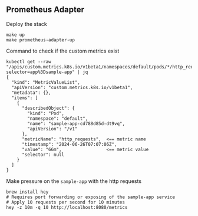 ## Prometheus Adapter
Deploy the stack
```shell
make up
make prometheus-adapter-up
```
Command to check if the custom metrics exist
```shell
kubectl get --raw "/apis/custom.metrics.k8s.io/v1beta1/namespaces/default/pods/*/http_requests?selector=app%3Dsample-app" | jq
{
  "kind": "MetricValueList",
  "apiVersion": "custom.metrics.k8s.io/v1beta1",
  "metadata": {},
  "items": [
    {
      "describedObject": {
        "kind": "Pod",
        "namespace": "default",
        "name": "sample-app-cd788d85d-dt9vq",
        "apiVersion": "/v1"
      },
      "metricName": "http_requests",  <== metric name
      "timestamp": "2024-06-26T07:07:06Z",
      "value": "66m",                 <== metric value
      "selector": null
    }
  ]
}
```

Make pressure on the `sample-app` with the http requests
```shell
brew install hey
# Requires port forwarding or exposing of the sample-app service
# Apply 10 requests per second for 10 minutes
hey -z 10m -q 10 http://localhost:8080/metrics
```